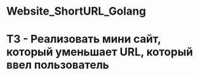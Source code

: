 # Website_ShortURL_Golang
# ТЗ - Реализовать мини сайт, который уменьшает URL, который ввел пользователь
